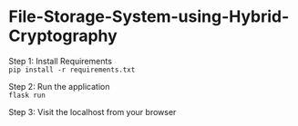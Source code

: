 # File-Storage-System-using-Hybrid-Cryptography
Step 1: Install Requirements</br>
`pip install -r requirements.txt`</br>

Step 2: Run the application</br>
`flask run`</br>

Step 3: Visit the localhost from your browser</br>
